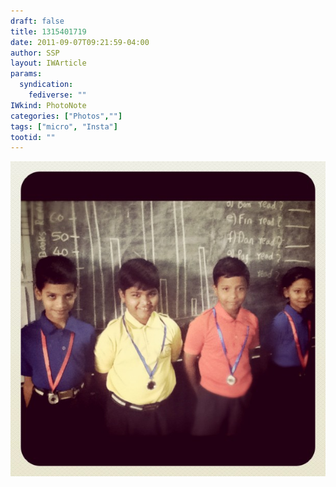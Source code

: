 ```yaml
---
draft: false
title: 1315401719
date: 2011-09-07T09:21:59-04:00
author: SSP
layout: IWArticle
params:
  syndication:
    fediverse: ""
IWkind: PhotoNote
categories: ["Photos",""]
tags: ["micro", "Insta"]
tootid: ""
---
```

![](1315401719.jpg)